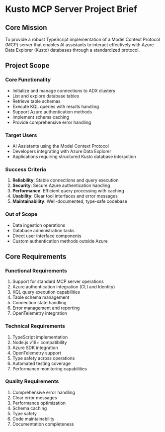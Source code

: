 # Kusto MCP Server Project Brief

## Core Mission
To provide a robust TypeScript implementation of a Model Context Protocol (MCP) server that enables AI assistants to interact effectively with Azure Data Explorer (Kusto) databases through a standardized protocol.

## Project Scope

### Core Functionality
- Initialize and manage connections to ADX clusters
- List and explore database tables
- Retrieve table schemas
- Execute KQL queries with results handling
- Support Azure authentication methods
- Implement schema caching
- Provide comprehensive error handling

### Target Users
- AI Assistants using the Model Context Protocol
- Developers integrating with Azure Data Explorer
- Applications requiring structured Kusto database interaction

### Success Criteria
1. **Reliability**: Stable connections and query execution
2. **Security**: Secure Azure authentication handling
3. **Performance**: Efficient query processing with caching
4. **Usability**: Clear tool interfaces and error messages
5. **Maintainability**: Well-documented, type-safe codebase

### Out of Scope
- Data ingestion operations
- Database administration tasks
- Direct user interface components
- Custom authentication methods outside Azure

## Core Requirements

### Functional Requirements
1. Support for standard MCP server operations
2. Azure authentication integration (CLI and Identity)
3. KQL query execution capabilities
4. Table schema management
5. Connection state handling
6. Error management and reporting
7. OpenTelemetry integration

### Technical Requirements
1. TypeScript implementation
2. Node.js v16+ compatibility
3. Azure SDK integration
4. OpenTelemetry support
5. Type safety across operations
6. Automated testing coverage
7. Performance monitoring capabilities

### Quality Requirements
1. Comprehensive error handling
2. Clear error messages
3. Performance optimization
4. Schema caching
5. Type safety
6. Code maintainability
7. Documentation completeness
